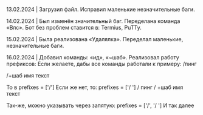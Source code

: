 13.02.2024 | Загрузил файл.
Исправил маленькие незначительные баги.

14.02.2024 | Был изменён значительный баг. Переделана команда «Влс». Бот без проблем ставится в: Termius, PuTTy.

15.02.2024 | Была реализована «Удалялка». Переделал маленькие, незначительные баги.

16.02.2024 | Добавил команды: «ид», «~шаб». Реализовал работу префиксов:
Если желаете, дабы все команды работали к примеру:
/пинг

/+шаб имя
текст

То в prefixes = ['/']
Если же нет, то: prefixes = ['/ ']
/ пинг
/ +шаб имя
текст

Так-же, можно указывать через запятую: prefixes = ['/', '/ ']
И так далее
